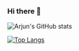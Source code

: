 ### Hi there 👋

<!--
**arjun-doel/arjun-doel** is a ✨ _special_ ✨ repository because its `README.md` (this file) appears on your GitHub profile.

Here are some ideas to get you started:

- 🔭 I’m currently working on ...
- 🌱 I’m currently learning ...
- 👯 I’m looking to collaborate on ...
- 🤔 I’m looking for help with ...
- 💬 Ask me about ...
- 📫 How to reach me: ...
- 😄 Pronouns: ...
- ⚡ Fun fact: ...
-->

![Arjun's GitHub stats](https://github-readme-stats.vercel.app/api?username=arjun-doel&theme=dark&show_icons=true)

[![Top Langs](https://github-readme-stats.vercel.app/api/top-langs/?username=arjun-doel)](https://github.com/arjun-doel/github-readme-stats)
